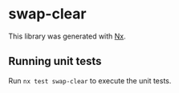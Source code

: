 # swap-clear

This library was generated with [Nx](https://nx.dev).

## Running unit tests

Run `nx test swap-clear` to execute the unit tests.
